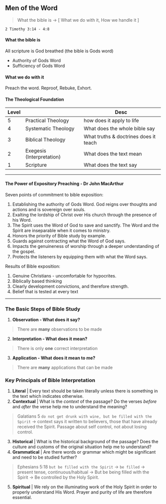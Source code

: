 ## Men of the Word

> What the bible is -> [ What we do with it, How we handle it ]

`2 Timothy 3:14 - 4:8`

#### What the bible is
All scripture is God breathed (the bible is Gods word)
- Authority of Gods Word
- Sufficiency of Gods Word

#### What we do with it
Preach the word. Reproof, Rebuke, Exhort.

#### The Theological Foundation

Level            |              |      Desc
------------ | ------------- | -------------
 5 | Practical Theology | how does it apply to life
 4 | Systematic Theology | What does the whole bible say
 3 | Biblical Theology | What truths & doctrines does it teach
 2 | Exegesis (Interpretation) |  What does the text mean
 1 | Scripture | What does the text say

----

#### The Power of Expository Preaching - Dr John MacArthur
Seven points of commitment to bible exposition:

1. Establishing the authority of Gods Word. God reigns over thoughts and actions and is sovereign over souls.
2. Exalting the lordship of Christ over His church through the presence of his Word.
3. The Spirit uses the Word of God to save and sanctify. The Word and the Spirit are inseparable when it comes to ministry.
4. Honors the priority of Bible study by example.
5. Guards against contracting what the Word of God says.
6. Impacts the genuineness of worship through a deeper understanding of the gospel.
7. Protects the listeners by equipping them with what the Word says.

Results of Bible exposition:

1. Genuine Christians - uncomfortable for hypocrites.
2. Biblically based thinking
3. Clearly development convictions, and therefore strength.
4. Belief that is tested at every text

----

### The Basic Steps of Bible Study

1. **Observation - What does it say?** 
> There are **many** observations to be made

2. **Interpretation - What does it mean?** 
> There is only **one** correct interpretation

3. **Application - What does it mean to me?** 
> There are **many** applications that can be made

### Key Principals of Bible Interpretation

1. **Literal** |
  Every text should be taken literally unless there is something in the text which indicates otherwise.
2. **Contextual** |
  What is the *context* of the passage? Do the verses *before* and *after* the verse help me to understand the meaning?
> Galatians 5 `do not get drunk with wine, but be filled with the Spirit` -> context says it written to believers, those that have already received the Spirit. Passage about self control, not about losing control.

3. **Historical** |
  What is the historical background of the passage? Does the culture and customs of the original situation help me to understand?
4. **Grammatical** |
  Are there words or grammar which might be significant and need to be studied further?
> Ephesians 5:18 `but be filled with the Spirit` -> `be filled` -> present tense, continuous/habitual -> But be being filled with the Spirit -> Be controlled by the Holy Spirit.

5. **Spiritual** |
  We rely on the illuminating work of the Holy Spirit in order to properly understand His Word. Prayer and purity of life are therefore essential.



